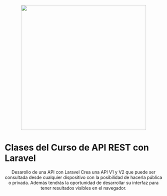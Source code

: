 <p align="center"><a href="https://laravel.com" target="_blank"><img src="https://raw.githubusercontent.com/laravel/art/master/logo-lockup/5%20SVG/2%20CMYK/1%20Full%20Color/laravel-logolockup-cmyk-red.svg" width="400"></a></p>

<h1>Clases del Curso de API REST con Laravel</h1>
<p align="center">
Desarollo de una API con Laravel
Crea una API V1 y V2 que puede ser consultada desde cualquier dispositivo con la posibilidad de hacerla pública o privada. Además tendrás la oportunidad de desarrollar su interfaz para tener resultados visibles en el navegador.
</p>
